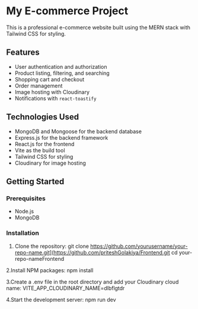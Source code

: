 # My E-commerce Project

This is a professional e-commerce website built using the MERN stack with Tailwind CSS for styling.

## Features

- User authentication and authorization
- Product listing, filtering, and searching
- Shopping cart and checkout
- Order management
- Image hosting with Cloudinary
- Notifications with `react-toastify`

## Technologies Used

- MongoDB and Mongoose for the backend database
- Express.js for the backend framework
- React.js for the frontend
- Vite as the build tool
- Tailwind CSS for styling
- Cloudinary for image hosting

## Getting Started

### Prerequisites

- Node.js
- MongoDB

### Installation

1. Clone the repository:
   git clone https://github.com/yourusername/your-repo-name.git](https://github.com/priteshGolakiya/Frontend.git
   cd your-repo-nameFrontend
   
2.Install NPM packages:
   npm install
   
3.Create a .env file in the root directory and add your Cloudinary cloud name:
   VITE_APP_CLOUDINARY_NAME=dlbflgtdr
   
4.Start the development server:
   npm run dev
